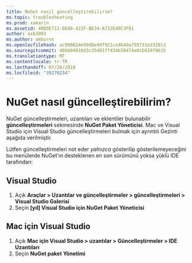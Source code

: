 ```yaml
---
title: NuGet nasıl güncelleştirebilirim?
ms.topic: troubleshooting
ms.prod: xamarin
ms.assetid: 40DDE713-DE80-422F-BE34-A732E40C3F81
author: asb3993
ms.author: amburns
ms.openlocfilehash: ac990024e99d8e49f921ce4b49a793731e332913
ms.sourcegitcommit: 46bb04016d3c35d91ff434b38474e0cb8197961b
ms.translationtype: MT
ms.contentlocale: tr-TR
ms.lasthandoff: 07/26/2018
ms.locfileid: "39270234"
---
```

# <a name="how-can-i-update-nuget"></a>NuGet nasıl güncelleştirebilirim?

NuGet güncelleştirmeleri, uzantıları ve eklentiler bulunabilir **güncelleştirmeleri** sekmesinde **NuGet Paket Yöneticisi**. Mac ve Visual Studio için Visual Studio güncelleştirmeleri bulmak için ayrıntılı Gezinti aşağıda verilmiştir. 

Lütfen güncelleştirmeleri not eder *yalnızca* gösterilip gösterilemeyeceğini bu menülerde NuGet'ın desteklenen en son sürümünü yoksa yüklü IDE tarafından:

## <a name="visual-studio"></a>Visual Studio
1. Açık **Araçlar > Uzantılar ve güncelleştirmeler > güncelleştirmeleri > Visual Studio Galerisi**
2. Seçin **[yıl] Visual Studio için NuGet Paket Yöneticisi**

## <a name="visual-studio-for-mac"></a>Mac için Visual Studio

1. Açık **Mac için Visual Studio > uzantılar > Güncelleştirmeler > IDE Uzantıları**
2. Seçin **NuGet paket Yönetimi**

